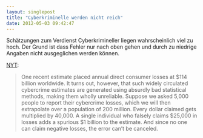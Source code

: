 ```yaml
---
layout: singlepost
title: "Cyberkriminelle werden nicht reich"
date: 2012-05-03 09:42:47
---
```

Schätzungen zum Verdienst Cyberkrimineller liegen wahrscheinlich viel zu hoch. Der Grund ist dass Fehler nur nach oben gehen und durch zu niedrige Angaben nicht ausgeglichen werden können.

[NYT](http://www.nytimes.com/2012/04/15/opinion/sunday/the-cybercrime-wave-that-wasnt.html):
> One recent estimate placed annual direct consumer losses at $114 billion worldwide. It turns out, however, that such widely circulated cybercrime estimates are generated using absurdly bad statistical methods, making them wholly unreliable. Suppose we asked 5,000 people to report their cybercrime losses, which we will then extrapolate over a population of 200 million. Every dollar claimed gets multiplied by 40,000. A single individual who falsely claims $25,000 in losses adds a spurious $1 billion to the estimate. And since no one can claim negative losses, the error can’t be canceled.